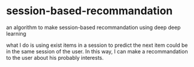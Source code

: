 # session-based-recommandation
an algorithm to make session-based recommandation using deep deep learning

what I do is using exist items in a session to predict the next item could be in the same session of the user. In this way, I can make a recommandation to the user about his probably interests.
